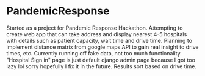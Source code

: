 # PandemicResponse

Started as a project for Pandemic Response Hackathon. Attempting to create web app that can take address and display nearest 4-5 hospitals with details such as patient capacity, wait time and drive time. Planning to implement distance matrix from google maps API to gain real insight to drive times, etc. Currently running off fake data, not too much functionality. "Hospital Sign in" page is just default django admin page because I got too lazy lol sorry hopefully I fix it in the future. Results sort based on drive time.
